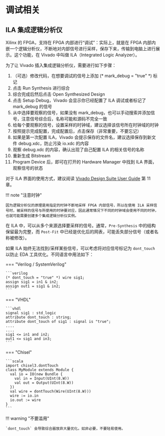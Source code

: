 # 调试相关

## ILA 集成逻辑分析仪

Xilinx 的 FPGA，支持在 FPGA 内部进行“调试”：实际上，就是在 FPGA 内部内嵌一个逻辑分析仪，不断地对内部信号进行采样，保存下来，传输到电脑上进行展示。这个功能，在 Vivado 中叫做 ILA（Integrated Logic Analyzer）。

为了让 Vivado 插入集成逻辑分析仪，需要进行如下步骤：

1. （可选）修改代码，在想要调试的信号上添加 (* mark_debug = "true" *) 标记
2. 点击 Run Synthesis 进行综合
3. 综合完成后然后点击 Open Synthesized Design
4. 点击 Setup Debug，Vivado 会显示你已经配置了 ILA 调试或者标记了 mark_debug 的信号
5. 从中选择要观察的信号，如果没有 mark_debug，也可以手动搜索并添加信号，注意信号综合后，名称可能和源码不完全一致
6. 给每个要观察的信号，设置采样的时钟域，建议选择该信号所在时钟域的时钟
7. 按照提示完成配置，完成配置后，点击保存（非常重要，不要忘记）
8. 如果是第一次配置 ILA，Vivado 会提示保存的文件名，建议选择保存到新文件 debug.xdc，防止污染 io.xdc 的内容
9. 观察 debug.xdc 的内容，确认出现了自己配置 ILA 的相关信号的名称
10. 重新生成 Bitstream
11. Program Device 后，即可在打开的 Hardware Manager 中找到 ILA 界面，观察信号的状态

对于 ILA 界面的使用方式，建议阅读 [Vivado Design Suite User Guide](https://www.xilinx.com/support/documents/sw_manuals/xilinx2022_1/ug908-vivado-programming-debugging.pdf) 第 11 章。

!!! note "注意时钟"

    因为逻辑分析仪的原理是用指定的时钟不断地采样 FPGA 内部信号，所以在使用 ILA 采样信号时，被采样的信号与所使用的时钟要对应，因此通常情况下不同的时钟域会使用不同的时钟，也就可能需要创建多个集成逻辑分析仪实例。

在 ILA 中，可以从多个来源选择要采样的信号。通常，`Pre-Synthesis` 中的结构保留最为完整，而 `Post-Fit` 中已经是优化后的网表，可能丢失部分信号（或者名称被修改）。

如果 ILA 始终无法找到/采样某些信号，可以考虑将对应信号标记为 `dont_touch` 以防止 EDA 工具优化。不同语言中用法如下：

=== "Verilog / SystemVerilog"

    ```verilog
    (* dont_touch = "true" *) wire sig1;
    assign sig1 = in1 & in2;
    assign out1 = sig1 & in2;
    ```

=== "VHDL"

    ```vhdl
    signal sig1 : std_logic
    attribute dont_touch : string;
    attribute dont_touch of sig1 : signal is "true";
    ....
    ....
    sig1 <= in1 and in2;
    out1 <= sig1 and in3;
    ```

=== "Chisel"

    ```scala
    import chisel3.dontTouch
    class MyModule extends Module {
      val io = IO(new Bundle {
        val in = Input(UInt(8.W))
        val out = Output(UInt(8.W))
      })
      val wire = dontTouch(Wire(UInt(8.W)))
      wire := io.in
      io.out := wire
    }
    ```


!!! warning "不要滥用"

    `dont_touch` 会导致综合器放弃大量优化。如非必要，不要轻易使用。

